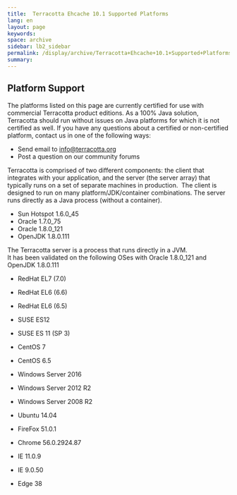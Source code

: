 ```yaml
---
title:  Terracotta Ehcache 10.1 Supported Platforms  
lang: en
layout: page
keywords:
space: archive
sidebar: lb2_sidebar
permalink: /display/archive/Terracotta+Ehcache+10.1+Supported+Platforms.html
summary:
---
```


Platform Support
----------------

The platforms listed on this page are currently certified for use with commercial Terracotta product editions. As a 100% Java solution, Terracotta should run without issues on Java platforms for which it is not certified as well. If you have any questions about a certified or non-certified platform, contact us in one of the following ways:  
  

*   Send email to [info@terracotta.org](mailto:info@terracotta.org)
*   Post a question on our community forums

Terracotta is comprised of two different components: the client that integrates with your application, and the server (the server array) that typically runs on a set of separate machines in production.  The client is designed to run on many platform/JDK/container combinations. The server runs directly as a Java process (without a container).

*   Sun Hotspot 1.6.0\_45
*   Oracle 1.7.0\_75
*   Oracle 1.8.0\_121
*   OpenJDK 1.8.0.111  
    

The Terracotta server is a process that runs directly in a JVM.  
It has been validated on the following OSes with Oracle 1.8.0\_121 and OpenJDK 1.8.0.111

*   RedHat EL7 (7.0)
*   RedHat EL6 (6.6)
*   RedHat EL6 (6.5)
*   SUSE ES12
*   SUSE ES 11 (SP 3)
*   CentOS 7
*   CentOS 6.5
*   Windows Server 2016
*   Windows Server 2012 R2  
    
*   Windows Server 2008 R2
*   Ubuntu 14.04  
    

*   FireFox 51.0.1
*   Chrome 56.0.2924.87
*   IE 11.0.9
*   IE 9.0.50
*   Edge 38


